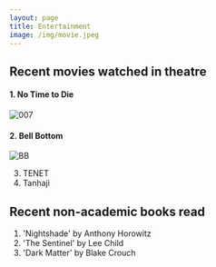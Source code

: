 ```yaml
---
layout: page
title: Entertainment
image: /img/movie.jpeg
---
```


## Recent movies watched in theatre
#### 1. No Time to Die
![007](https://images.app.goo.gl/V9e3mNEueqP4Goc6A)<br/>

#### 2. Bell Bottom
![BB](https://images.app.goo.gl/LBsqWX7TagnEN41z9)<br/>

3. TENET
4. Tanhaji

## Recent non-academic books read
1. 'Nightshade' by Anthony Horowitz
2. 'The Sentinel' by Lee Child
3. 'Dark Matter' by Blake Crouch
